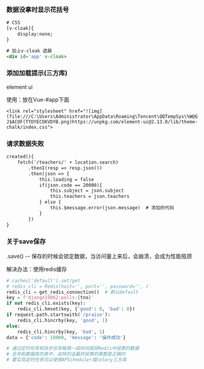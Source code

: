 ### 数据没拿时显示花括号

```html
# CSS
[v-cloak]{
	display:none;
}

# 加上v-cloak 遮蔽 
<div id='app' v-cloak>

```

### 添加加载提示(三方库)

element ui

使用：放在Vue-#app下面

`<link rel="stylesheet" href="![img](file:///C:\Users\Administrator\AppData\Roaming\Tencent\QQTempSys\%W@GJ$ACOF(TYDYECOKVDYB.png)https://unpkg.com/element-ui@2.13.0/lib/theme-chalk/index.css">`



### 请求数据失败

```html
created(){
	fetch('/teachers/' + location.search)
		.thenI(resp => resp.json())
		.then(json => {
            this.loading = false
            if(json.code == 20000){
                this.subject = json.subject
                this.teachers = json.teachers
            } else {
                this.$message.error(json.message)  # 添加的代码
            }
		})
}
```



### 关于save保存

.save() -- 保存的时候会锁定数据，当访问量上来后，会崩溃，会成为性能瓶颈

解决办法：使用redis缓存

```python
# caches['default'].set/get
# redis_cli = Redis(host='', port='', password='', )
redis_cli = get_redis_connection()  # 默认default
key = f'django19062:polls:{tno}'
if not redis_cli.exists(key):
    redis_cli.hmset(key, {'good': 0, 'bad': 0})
if request.path.startswith('/praise'):
    redis_cli.hincrby(key, 'good', 1)
else:
    redis_cli.hincrby(key, 'bad', 1)
data = {'code': 10000, 'message': '操作成功'}

# 通过定时任务和异步任务每隔一段时间就将Redis中投票的数据
# 合并到数据库的表中，这样的话最终投票的票数是正确的
# 要实现定时任务可以使用APScheduler或Celery三方库
```

